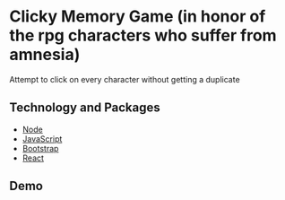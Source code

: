 # Clicky Memory Game (in honor of the rpg characters who suffer from amnesia)

Attempt to click on every character without getting a duplicate

## Technology and Packages

* [Node](https://nodejs.org/en/doc)
* [JavaScript](https://www.javascript.com/)
* [Bootstrap](https://getbootstrap.com/docs/4.3/getting-started/introduction/)
* [React](https://reactjs.org/docs/getting-started.html)

## Demo

